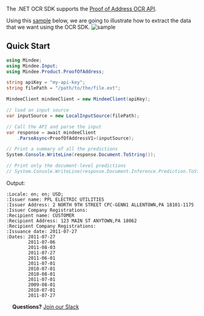 The .NET OCR SDK supports the [Proof of Address OCR API](https://developers.mindee.com/docs/proof-of-address-ocr).

Using this [sample](https://files.readme.io/a8e8cfa-a74eaa5-c8e283b-sample_invoice.jpeg) below, we are going to illustrate how to extract the data that we want using the OCR SDK.
![sample](https://files.readme.io/a8e8cfa-a74eaa5-c8e283b-sample_invoice.jpeg)

## Quick Start
```csharp
using Mindee;
using Mindee.Input;
using Mindee.Product.ProofOfAddress;

string apiKey = "my-api-key";
string filePath = "/path/to/the/file.ext";

MindeeClient mindeeClient = new MindeeClient(apiKey);

// load an input source
var inputSource = new LocalInputSource(filePath);

// Call the API and parse the input
var response = await mindeeClient
    .ParseAsync<ProofOfAddressV1>(inputSource);

// Print a summary of all the predictions
System.Console.WriteLine(response.Document.ToString());

// Print only the document-level predictions
// System.Console.WriteLine(response.Document.Inference.Prediction.ToString());

```

Output:
```
:Locale: en; en; USD;
:Issuer name: PPL ELECTRIC UTILITIES
:Issuer Address: 2 NORTH 9TH STREET CPC-GENN1 ALLENTOWN,PA 18101-1175
:Issuer Company Registrations:
:Recipient name: CUSTOMER
:Recipient Address: 123 MAIN ST ANYTOWN,PA 18062
:Recipient Company Registrations:
:Issuance date: 2011-07-27
:Dates: 2011-07-27
        2011-07-06
        2011-08-03
        2011-07-27
        2011-06-01
        2011-07-01
        2010-07-01
        2010-08-01
        2011-07-01
        2009-08-01
        2010-07-01
        2011-07-27
```

&nbsp;
&nbsp;
**Questions?**
[Join our Slack](https://join.slack.com/t/mindee-community/shared_invite/zt-1jv6nawjq-FDgFcF2T5CmMmRpl9LLptw)
